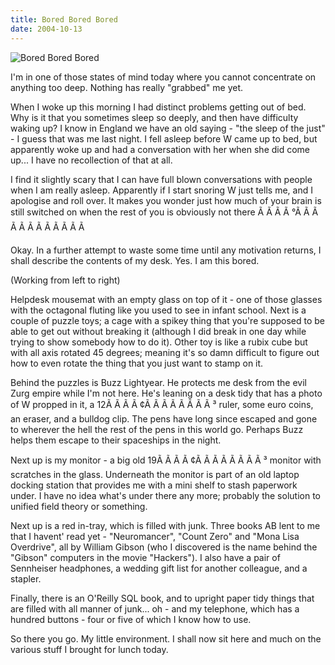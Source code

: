 ```yaml
---
title: Bored Bored Bored
date: 2004-10-13
---
```


![Bored Bored Bored](https://source.unsplash.com/FHnnjk1Yj7Y/1600x900)

I'm in one of those states of mind today where you cannot concentrate on anything too deep. Nothing has really "grabbed" me yet.

When I woke up this morning I had distinct problems getting out of bed. Why is it that you sometimes sleep so deeply, and then have difficulty waking up? I know in England we have an old saying - "the sleep of the just" - I guess that was me last night. I fell asleep before W came up to bed, but apparently woke up and had a conversation with her when she did come up... I have no recollection of that at all.

I find it slightly scary that I can have full blown conversations with people when I am really asleep. Apparently if I start snoring W just tells me, and I apologise and roll over. It makes you wonder just how much of your brain is still switched on when the rest of you is obviously not there Ã Ã Ã Ã °Ã Ã Ã Ã Ã Ã Ã Ã Ã Ã Ã Ã 

Okay. In a further attempt to waste some time until any motivation returns, I shall describe the contents of my desk. Yes. I am this bored.

(Working from left to right)

Helpdesk mousemat with an empty glass on top of it - one of those glasses with the octagonal fluting like you used to see in infant school. Next is a couple of puzzle toys; a cage with a spikey thing that you're supposed to be able to get out without breaking it (although I did break in one day while trying to show somebody how to do it). Other toy is like a rubix cube but with all axis rotated 45 degrees; meaning it's so damn difficult to figure out how to even rotate the thing that you just want to stamp on it.

Behind the puzzles is Buzz Lightyear. He protects me desk from the evil Zurg empire while I'm not here. He's leaning on a desk tidy that has a photo of W propped in it, a 12Ã Ã Ã Ã ¢Ã Ã Ã Ã Ã Ã Ã Ã ³ ruler, some euro coins, an eraser, and a bulldog clip. The pens have long since escaped and gone to wherever the hell the rest of the pens in this world go. Perhaps Buzz helps them escape to their spaceships in the night.

Next up is my monitor - a big old 19Ã Ã Ã Ã ¢Ã Ã Ã Ã Ã Ã Ã Ã ³ monitor with scratches in the glass. Underneath the monitor is part of an old laptop docking station that provides me with a mini shelf to stash paperwork under. I have no idea what's under there any more; probably the solution to unified field theory or something.

Next up is a red in-tray, which is filled with junk. Three books AB lent to me that I havent' read yet - "Neuromancer", "Count Zero" and "Mona Lisa Overdrive", all by William Gibson (who I discovered is the name behind the "Gibson" computers in the movie "Hackers"). I also have a pair of Sennheiser headphones, a wedding gift list for another colleague, and a stapler.

Finally, there is an O'Reilly SQL book, and to upright paper tidy things that are filled with all manner of junk... oh - and my telephone, which has a hundred buttons - four or five of which I know how to use.

So there you go. My little environment. I shall now sit here and much on the various stuff I brought for lunch today.